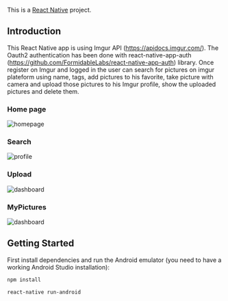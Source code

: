 This is a [React Native](https://reactnative.dev/) project.

## Introduction 

This React Native app is using Imgur API (https://apidocs.imgur.com/).
The Oauth2 authentication has been done with react-native-app-auth (https://github.com/FormidableLabs/react-native-app-auth) library. 
Once register on Imgur and logged in the user can search for pictures on imgur plateform using name, tags, add pictures to his favorite, take picture with camera and upload those pictures to his Imgur profile, show the uploaded pictures and delete them.



### Home page 
![homepage](public/Homepage.png)

### Search
![profile](public/Search.png)

### Upload 
![dashboard](public/Upload.png)

### MyPictures 
![dashboard](public/Mypictures.png)



## Getting Started

First install dependencies and run the Android emulator (you need to have a working Android Studio installation):

```bash
npm install

react-native run-android
```

